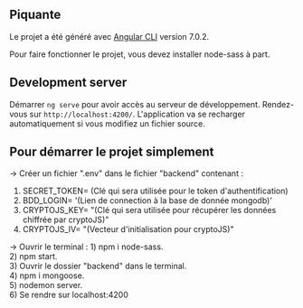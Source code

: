 ## Piquante

Le projet a été généré avec [Angular CLI](https://github.com/angular/angular-cli) version 7.0.2.

Pour faire fonctionner le projet, vous devez installer node-sass à part.

## Development server

Démarrer `ng serve` pour avoir accès au serveur de développement. Rendez-vous sur `http://localhost:4200/`. L'application va se recharger automatiquement si vous modifiez un fichier source.

## Pour démarrer le projet simplement

-> Créer un fichier ".env" dans le fichier "backend" contenant : <br> 
   1) SECRET_TOKEN= (Clé qui sera utilisée pour le token d'authentification) <br> 
   2) BDD_LOGIN= '(Lien de connection à la base de donnée mongodb)' <br> 
   3) CRYPTOJS_KEY= "(Clé qui sera utilisée pour récupérer les données chiffrée par cryptoJS)" <br>
   4) CRYPTOJS_IV= "(Vecteur d'initialisation pour cryptoJS)" <br>


-> Ouvrir le terminal : 1) npm i node-sass. <br>
                     2) npm start. <br>
                     3) Ouvrir le dossier "backend" dans le terminal. <br>
                     4) npm i mongoose. <br>
                     5) nodemon server. <br>
                     6) Se rendre sur localhost:4200
